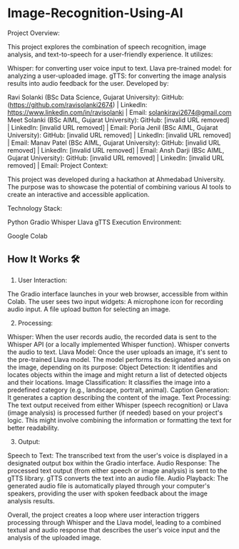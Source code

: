 # Image-Recognition-Using-AI

Project Overview:

This project explores the combination of speech recognition, image analysis, and text-to-speech for a user-friendly experience. It utilizes:

Whisper: for converting user voice input to text.
Llava pre-trained model: for analyzing a user-uploaded image.
gTTS: for converting the image analysis results into audio feedback for the user.
Developed by:

Ravi Solanki (BSc Data Science, Gujarat University): GitHub: (https://github.com/ravisolanki2674) | LinkedIn: https://www.linkedin.com/in/ravisolanki | Email: solankiravi2674@gmail.com
Meet Solanki (BSc AIML, Gujarat University): GitHub: [invalid URL removed] | LinkedIn: [invalid URL removed] | Email: 
Poria Jenil (BSc AIML, Gujarat University): GitHub: [invalid URL removed] | LinkedIn: [invalid URL removed] | Email:
Manav Patel (BSc AIML, Gujarat University): GitHub: [invalid URL removed] | LinkedIn: [invalid URL removed] | Email:
Ansh Darji (BSc AIML, Gujarat University): GitHub: [invalid URL removed] | LinkedIn: [invalid URL removed] | Email:
Project Context:

This project was developed during a hackathon at Ahmedabad University. The purpose was to showcase the potential of combining various AI tools to create an interactive and accessible application.

Technology Stack:

Python
Gradio
Whisper
Llava
gTTS
Execution Environment:

Google Colab

## How It Works 🛠️

1. User Interaction:

The Gradio interface launches in your web browser, accessible from within Colab.
The user sees two input widgets:
A microphone icon for recording audio input.
A file upload button for selecting an image.

2. Processing:

Whisper: When the user records audio, the recorded data is sent to the Whisper API (or a locally implemented Whisper function). Whisper converts the audio to text.
Llava Model: Once the user uploads an image, it's sent to the pre-trained Llava model. The model performs its designated analysis on the image, depending on its purpose:
Object Detection: It identifies and locates objects within the image and might return a list of detected objects and their locations.
Image Classification: It classifies the image into a predefined category (e.g., landscape, portrait, animal).
Caption Generation: It generates a caption describing the content of the image.
Text Processing: The text output received from either Whisper (speech recognition) or Llava (image analysis) is processed further (if needed) based on your project's logic. This might involve combining the information or formatting the text for better readability.

3. Output:

Speech to Text: The transcribed text from the user's voice is displayed in a designated output box within the Gradio interface.
Audio Response: The processed text output (from either speech or image analysis) is sent to the gTTS library. gTTS converts the text into an audio file.
Audio Playback: The generated audio file is automatically played through your computer's speakers, providing the user with spoken feedback about the image analysis results.


Overall, the project creates a loop where user interaction triggers processing through Whisper and the Llava model, leading to a combined textual and audio response that describes the user's voice input and the analysis of the uploaded image.
